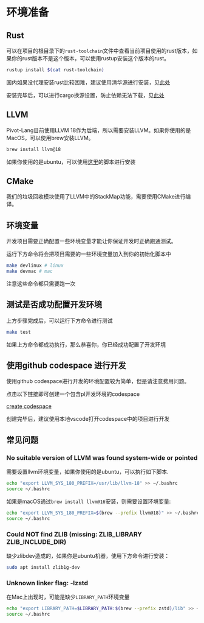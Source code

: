 # 环境准备

## Rust

可以在项目的根目录下的`rust-toolchain`文件中查看当前项目使用的rust版本，如果你的rust版本不是这个版本，可以使用rustup安装这个版本的rust。

```bash
rustup install $(cat rust-toolchain)
```

国内如果没代理安装rust比较困难，建议使用清华源进行安装，见[此处](https://mirrors.tuna.tsinghua.edu.cn/help/rustup/)

安装完毕后，可以进行cargo换源设置，防止依赖无法下载，见[此处](https://mirrors.tuna.tsinghua.edu.cn/help/crates.io-index.git/)

## LLVM

Pivot-Lang目前使用LLVM 18作为后端，所以需要安装LLVM。如果你使用的是MacOS，可以使用brew安装LLVM。

```bash
brew install llvm@18
```

如果你使用的是ubuntu，可以使用[这里](https://github.com/Pivot-Studio/setup-llvm/blob/main/scripts/install_llvm.sh)的脚本进行安装

## CMake

我们的垃圾回收模块使用了LLVM中的StackMap功能，需要使用CMake进行编译。

## 环境变量

开发项目需要正确配置一些环境变量才能让你保证开发时正确跑通测试。

运行下方命令将会把项目需要的一些环境变量加入到你的初始化脚本中

```bash
make devlinux # linux
make devmac # mac
```

注意这些命令都只需要跑一次

## 测试是否成功配置开发环境

上方步骤完成后，可以运行下方命令进行测试

```bash
make test
```

如果上方命令都成功执行，那么恭喜你，你已经成功配置了开发环境

## 使用github codespace 进行开发

使用github codespace进行开发的环境配置较为简单，但是请注意费用问题。

点击以下链接即可创建一个包含pl开发环境的codespace

[create codespace](https://github.com/codespaces/new?machine=standardLinux32gb&repo=535925143&ref=master&devcontainer_path=.devcontainer%2Fdevcontainer.json&location=SouthEastAsia)

创建完毕后，建议使用本地vscode打开codespace中的项目进行开发

## 常见问题

### No suitable version of LLVM was found system-wide or pointed

需要设置llvm环境变量，如果你使用的是ubuntu，可以执行如下脚本.

```bash
echo "export LLVM_SYS_180_PREFIX=/usr/lib/llvm-18" >> ~/.bashrc
source ~/.bashrc
```

如果是macOS通过`brew install llvm@16`安装，则需要设置环境变量:

```bash
echo "export LLVM_SYS_180_PREFIX=$(brew --prefix llvm@18)" >> ~/.bashrc
source ~/.bashrc
```

### Could NOT find ZLIB (missing: ZLIB_LIBRARY ZLIB_INCLUDE_DIR)

缺少zlibdev造成的，如果你是ubuntu机器，使用下方命令进行安装：

```bash
sudo apt install zlib1g-dev
```

### Unknown linker flag: -lzstd

在Mac上出现时，可能是缺少`LIBRARY_PATH`环境变量

```bash
echo "export LIBRARY_PATH=$LIBRARY_PATH:$(brew --prefix zstd)/lib" >> ~/.bashrc
source ~/.bashrc
```
